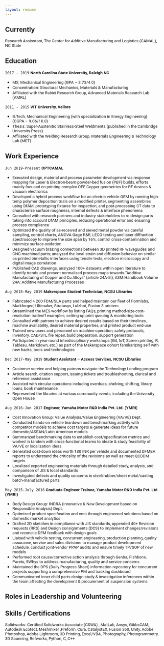 ```yaml
---
layout: resume
---
```


<!---
Comment: Hi, if you stumbled to this section of my website looking for a professional resume, here it is a file (insert link) What you see below is a more informal illustration of my experiences and derived learnings. Thanks! ----- This is probably the best phase of life in terms of purely learning and relating concepts to problems around me; now that the learning process is less related to the fear of grades or ranking hierarchy. Unfortunately, that wasn't the case growing up.
* <span style="font-family:San Francisco, Roboto, Segoe UI; font-size:10pt;">TEXT| *ITALICS*
 | DOI:<a href="LINK" target="_blank"> TAG </a> </span>
-->



## Currently

<span style="font-family:San Francisco, Roboto, Segoe UI; font-size:10pt;"> Research Assisstant, The Center for Additive Manufacturing and Logistics (CAMAL), NC State 
</span> 

## Education

`2017 - 2019`
__<span style="font-family:San Francisco, Roboto, Segoe UI; font-size:10pt;"> North Carolina State University, Raleigh NC </span>__
- <span style="font-family:San Francisco, Roboto, Segoe UI; font-size:10pt;"> MS, Mechanical Engineering (GPA – 3.73/4.0) </span>
- <span style="font-family:San Francisco, Roboto, Segoe UI; font-size:10pt;"> Concentration: Structural Mechanics, Materials & Manufacturing </span>
- <span style="font-family:San Francisco, Roboto, Segoe UI; font-size:10pt;"> Affiliated with the Rabiei Research Group, Advanced Materials Research Lab (AMRL) </span>

`2011 - 2015`
__<span style="font-family:San Francisco, Roboto, Segoe UI; font-size:10pt;"> VIT  University, Vellore </span>__
- <span style="font-family:San Francisco, Roboto, Segoe UI; font-size:10pt;"> B.Tech, Mechanical Engineering (with specialization in Energy Engineering) (CGPA – 9.06/10.0) </span>
- <span style="font-family:San Francisco, Roboto, Segoe UI; font-size:10pt;"> Thesis: Super-Austenitic Stainless-Steel Weldments (published in the Cambridge University Press) </span>
- <span style="font-family:San Francisco, Roboto, Segoe UI; font-size:10pt;"> Affiliated with the Welding Research Group, Materials Engineering & Technology Lab (MET) </span>                 

## Work Experience
`Jun 2019-Present`
 __<span style="font-family:San Francisco, Roboto, Segoe UI; font-size:10pt;">OPTCAMAL  </span>__
- <span style="font-family:San Francisco, Roboto, Segoe UI; font-size:10pt;"> Executed design, material and process parameter development via response mapping for Laser & Electron-beam powder-bed fusion (PBF) builds, efforts mainly focused on printing complex OFE Copper geometries for RF devices & vacuum electronics</span>
- <span style="font-family:San Francisco, Roboto, Segoe UI; font-size:10pt;"> Developed a hybrid process workflow for an electric vehicle OEM by running high-temp polymer deposition trials on a modified printer, segmenting assemblies using DfAM, prototyping fixtures for inspection, and post-processing CT data to characterize surface roughness, internal defects & interface phenomena </span>
- <span style="font-family:San Francisco, Roboto, Segoe UI; font-size:10pt;"> Consulted with research partners and industry stakeholders to re-design parts taking into account DfAM principles, reducing operational error and ensuring process compliance </span>
- <span style="font-family:San Francisco, Roboto, Segoe UI; font-size:10pt;"> Optimized the quality of as-received and sieved metal powder via careful sampling, control charts, ANOVA Gage R&R, LECO testing and laser diffraction spectroscopy to improve the size span by 16%, control cross-contamination and minimize surface oxidation </span>
- <span style="font-family:San Francisco, Roboto, Segoe UI; font-size:10pt;"> Designed vacuum brazing connections between 3D printed RF waveguides and CNC machined parts; analyzed the local strain and diffusion behavior on similar as-printed bimetallic interfaces using tensile tests, electron microscopy and digital image correlation </span>
- <span style="font-family:San Francisco, Roboto, Segoe UI; font-size:10pt;"> Published CAD drawings, analyzed 100+ datasets within open literature to identify trends and present normalized process maps towards “Additive Manufacturing of Copper and Cu Alloys” (article 24A-5I), ASM Handbook Volume 24A: Additive Manufacturing Processes  </span>

`Aug 2018-May 2019`
 __<span style="font-family:San Francisco, Roboto, Segoe UI; font-size:10pt;"> Makerspace Student Technician, NCSU Libraries  </span>__
- <span style="font-family:San Francisco, Roboto, Segoe UI; font-size:10pt;"> Fabricated > 200 FDM/SLA parts and helped maintain our fleet of Formlabs, Markforged, Ultimaker, Stratasys, Lulzbot, Fusion 3 printers </span>
- <span style="font-family:San Francisco, Roboto, Segoe UI; font-size:10pt;"> Streamlined the MES workflow by listing FAQs, printing method-size-cost-resolution tradeoff examples, setting-up print queuing & monitoring tools </span>
- <span style="font-family:San Francisco, Roboto, Segoe UI; font-size:10pt;"> Consulted with patrons to achieve desired results based on their timelines, machine availability, desired material properties, and printed product end-use </span>
- <span style="font-family:San Francisco, Roboto, Segoe UI; font-size:10pt;"> Trained new users and personnel on machine operation, safety protocols, inventory, CAD/STL file repair, build preparation, support generation</span>
- <span style="font-family:San Francisco, Roboto, Segoe UI; font-size:10pt;"> Participated in year-round interdisciplinary workshops (Git, IoT, Screen printing, R, Tableau, Markdown, etc.) as part of the Makerspace cohort familiarizing self with new hacks, tools and technologies</span>

`Dec 2017-May 2019`
__<span style="font-family:San Francisco, Roboto, Segoe UI; font-size:10pt;"> Student Assistant – Access Services, NCSU Libraries </span>__
- <span style="font-family:San Francisco, Roboto, Segoe UI; font-size:10pt;"> Customer service and helping patrons navigate the Technology Lending program </span>
- <span style="font-family:San Francisco, Roboto, Segoe UI; font-size:10pt;"> Article search, citation support, issuing tickets and troubleshooting, clerical and reference assistance</span>
- <span style="font-family:San Francisco, Roboto, Segoe UI; font-size:10pt;"> Assisted with circular operations including overdues, shelving, shifting, library loans, book maintenance</span>
- <span style="font-family:San Francisco, Roboto, Segoe UI; font-size:10pt;">Represented the libraries at various community events, including the University Open House</span>

`Aug 2016-Jun 2017`
__<span style="font-family:San Francisco, Roboto, Segoe UI; font-size:10pt;"> Engineer, Yamaha Motor R&D India Pvt. Ltd. (YMRI) </span>__
- <span style="font-family:San Francisco, Roboto, Segoe UI; font-size:10pt;"> Cost Innovation Group: Value Analysis/Value Engineering (VA/VE) Dept. </span>
- <span style="font-family:San Francisco, Roboto, Segoe UI; font-size:10pt;"> Conducted hands-on vehicle teardown and benchmarking activity with competitor models to achieve cost targets & generate ideas for future domestic/ASEAN/Latin American models </span>
- <span style="font-family:San Francisco, Roboto, Segoe UI; font-size:10pt;"> Summarized benchmarking data to establish cost/specification metrics and worked in tandem with cross-functional teams to ideate & study feasibility of VA/VE or localization ideas</span>
- <span style="font-family:San Francisco, Roboto, Segoe UI; font-size:10pt;"> Generated cost-down ideas worth 180 INR per vehicle and documented DFMEA reports to understand the criticality of the revisions as well as meet QCDDM targets </span>
- <span style="font-family:San Francisco, Roboto, Segoe UI; font-size:10pt;"> Localized exported engineering materials through detailed study, analysis, and comparison of JIS & local standards</span>
- <span style="font-family:San Francisco, Roboto, Segoe UI; font-size:10pt;"> Investigated defects and quality concerns in steel/rubber/sheet metal/casting batch-manufactured parts</span>

`May 2015-July 2016`
__<span style="font-family:San Francisco, Roboto, Segoe UI; font-size:10pt;"> Graduate Engineer Trainee, Yamaha Motor R&D India Pvt. Ltd. (YMRI)</span>__
- <span style="font-family:San Francisco, Roboto, Segoe UI; font-size:10pt;"> Body Design Group: INDRA (Innovative & New Development based on Responsible Analysis) Dept. </span>
- <span style="font-family:San Francisco, Roboto, Segoe UI; font-size:10pt;"> Optimized product specification and cost through engineered solutions based on domestic market analytics </span>
- <span style="font-family:San Francisco, Roboto, Segoe UI; font-size:10pt;"> Drafted 2D sketches in compliance with JIS standards, appended 40+ Revision requests (RRS) and Design consignments (DCS) to implement changes/revisions and reconcile DFM feedback with design goals </span>
- <span style="font-family:San Francisco, Roboto, Segoe UI; font-size:10pt;"> Liaised with vehicle testing, concurrent engineering, production planning, quality assurance, service and sales divisions to manage product development schedule, conduct joint-vendor PPAP audits and ensure timely TP/SOP of new models </span>
- <span style="font-family:San Francisco, Roboto, Segoe UI; font-size:10pt;"> Performed root cause/corrective action analysis through Genba, Fishbone, Pareto, 5Whys to address manufacturing, quality and service concerns </span>
- <span style="font-family:San Francisco, Roboto, Segoe UI; font-size:10pt;">  Maintained the DPS (Daily Progress Sheet) information repository for concurrent projects supporting a comprehensive PM and tracking dashboard </span>
- <span style="font-family:San Francisco, Roboto, Segoe UI; font-size:10pt;"> Communicated inner child parts design study & investigation inferences within the team affecting the development & procurement of suspension systems </span>

## Roles in Leadership and Volunteering

## Skills / Certifications


<span style="font-family:San Francisco, Roboto, Segoe UI; font-size:10pt;"> Solidworks- Certified Solidworks Associate (CSWA) , MatLab, Ansys, GibbsCAM, Autodesk Ecotect, Meshmixer ,Preform, Cura, CatalystEX, Fusion 360, Unity, Adobe Photoshop, Adobe Lightroom, 3D Printing, Excel/VBA, Photography, Photogrammetry, 3D Scanning, Refworks, Python, C, C++ </span>


<!-- ### Footer-->
<!-- Last updated: Dec 2019 -->


